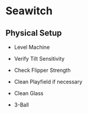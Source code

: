 # Seawitch

## Physical Setup

-   Level Machine

-   Verify Tilt Sensitivity

-   Check Flipper Strength

-   Clean Playfield if necessary

-   Clean Glass

-   3-Ball
